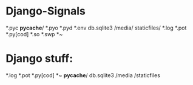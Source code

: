 # Django-Signals
*.pyc
__pycache__/
*.pyo
*.pyd
*.env
db.sqlite3
/media/
staticfiles/
*.log
*.pot
*.py[cod]
*.so
*.swp
*~
# Django stuff:
*.log
*.pot
*.py[cod]
*~ 
__pycache__/
db.sqlite3
/media
/staticfiles
